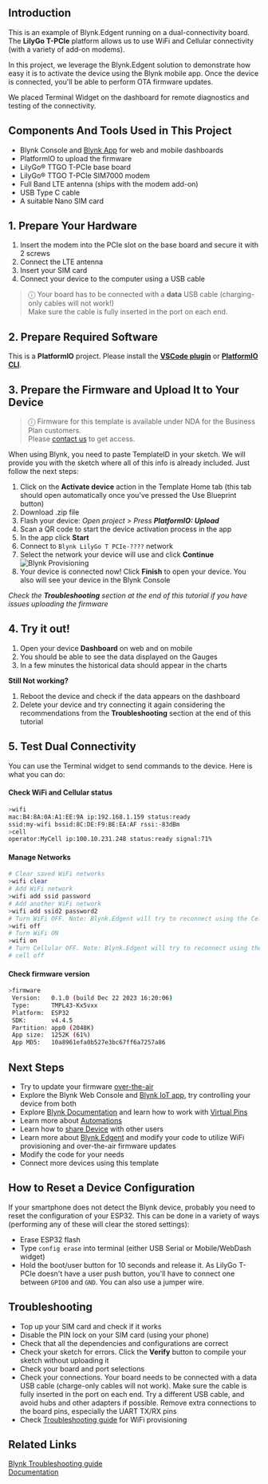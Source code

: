 ## Introduction

This is an example of Blynk.Edgent running on a dual-connectivity board. The **LilyGo T-PCIe** platform allows us to use WiFi and Cellular connectivity (with a variety of add-on modems).

In this project, we leverage the Blynk.Edgent solution to demonstrate how easy it is to activate the device using the Blynk mobile app. Once the device is connected, you'll be able to perform OTA firmware updates.

We placed Terminal Widget on the dashboard for remote diagnostics and testing of the connectivity.

## Components And Tools Used in This Project

* Blynk Console and [Blynk App](https://docs.blynk.io/en/downloads/blynk-apps-for-ios-and-android) for web and mobile dashboards
* PlatformIO to upload the firmware
* LilyGo® TTGO T-PCIe base board
* LilyGo® TTGO T-PCIe SIM7000 modem
* Full Band LTE antenna (ships with the modem add-on)
* USB Type C cable
* A suitable Nano SIM card

## 1. Prepare Your Hardware

1. Insert the modem into the PCIe slot on the base board and secure it with 2 screws
2. Connect the LTE antenna
3. Insert your SIM card
4. Connect your device to the computer using a USB cable

> ⓘ Your board has to be connected with a **data** USB cable (charging-only cables will not work!)  
> Make sure the cable is fully inserted in the port on each end.

## 2. Prepare Required Software

This is a **PlatformIO** project. Please install the [**VSCode plugin**][pio_vscode] or [**PlatformIO CLI**][pio_cli].

## 3. Prepare the Firmware and Upload It to Your Device

> ⓘ Firmware for this template is available under NDA for the Business Plan customers.  
> Please [contact us](https://blynk.io/contact-us-business) to get access. 

When using Blynk, you need to paste TemplateID in your sketch. We will provide you with the sketch where all of this info is already included. Just follow the next steps:

1. Click on the **Activate device** action in the Template Home tab (this tab should open automatically once you've pressed the Use Blueprint button)
2. Download .zip file 
3. Flash your device:
*Open project* >
*Press **PlatformIO: Upload***
4. Scan a QR code to start the device activation process in the app
5. In the app click **Start**
6. Connect to `Blynk LilyGo T PCIe-????` network
7. Select the network your device will use and click **Continue**
   ![Blynk Provisioning](https://raw.githubusercontent.com/blynkkk/blueprints/main/ESP32%20Edgent%20for%20Cellular%20and%20WiFi/Images/provisioning-flow.png)
8. Your device is connected now! Click **Finish** to open your device. You also will see your device in the Blynk Console

_Check the **Troubleshooting** section at the end of this tutorial if you have issues uploading the firmware_  

## 4. Try it out!

1. Open your device **Dashboard** on web and on mobile
2. You should be able to see the data displayed on the Gauges
3. In a few minutes the historical data should appear in the charts

**Still Not working?**
1. Reboot the device and check if the data appears on the dashboard
2. Delete your device and try connecting it again considering the recommendations from the **Troubleshooting** section at the end of this tutorial

## 5. Test Dual Connectivity

You can use the Terminal widget to send commands to the device. Here is what you can do:

#### Check WiFi and Cellular status
```sh
>wifi
mac:B4:8A:0A:A1:EE:9A ip:192.168.1.159 status:ready
ssid:my-wifi bssid:8C:DE:F9:BE:EA:AF rssi:-83dBm
>cell
operator:MyCell ip:100.10.231.248 status:ready signal:71%
```

#### Manage Networks
```sh
# Clear saved WiFi networks
>wifi clear
# Add WiFi network
>wifi add ssid password
# Add another WiFi network
>wifi add ssid2 password2
# Turn WiFi OFF. Note: Blynk.Edgent will try to reconnect using the Cellular
>wifi off
# Turn WiFi ON
>wifi on
# Turn Cellular OFF. Note: Blynk.Edgent will try to reconnect using the WiFi
# cell off
```

#### Check firmware version
```sh
>firmware
 Version:   0.1.0 (build Dec 22 2023 16:20:06)
 Type:      TMPL43-Kx5vxx
 Platform:  ESP32
 SDK:       v4.4.5
 Partition: app0 (2048K)
 App size:  1252K (61%)
 App MD5:   10a8961efa0b527e3bc67ff6a7257a86
```

## Next Steps

* Try to update your firmware [over-the-air](https://docs.blynk.io/en/blynk.edgent/updating-devices-firmwares-ota)
* Explore the Blynk Web Console and [Blynk IoT app](https://docs.blynk.io/en/downloads/blynk-apps-for-ios-and-android), try controlling your device from both
* Explore [Blynk Documentation](https://docs.blynk.io/en/) and learn how to work with [Virtual Pins](https://docs.blynk.io/en/getting-started/using-virtual-pins-to-control-physical-devices)
* Learn more about [Automations](https://docs.blynk.io/en/concepts/automations)
* Learn how to [share Device](https://docs.blynk.io/en/concepts/users) with other users
* Learn more about [Blynk.Edgent](https://docs.blynk.io/en/blynk.edgent/overview) and modify your code to utilize WiFi provisioning and over-the-air firmware updates
* Modify the code for your needs
* Connect more devices using this template

## How to Reset a Device Configuration

If your smartphone does not detect the Blynk device, probably you need to reset the configuration of your ESP32.
This can be done in a variety of ways (performing any of these will clear the stored settings):

- Erase ESP32 flash
- Type `config erase` into terminal (either USB Serial or Mobile/WebDash widget)
- Hold the boot/user button for 10 seconds and release it. As LilyGo T-PCIe doesn't have a user push button, you'll have to connect one between `GPIO0` and `GND`. You can also use a jumper wire.

## Troubleshooting

* Top up your SIM card and check if it works
* Disable the PIN lock on your SIM card (using your phone)
* Check that all the dependencies and configurations are correct
* Check your sketch for errors. Click the **Verify** button to compile your sketch without uploading it
* Check your board and port selections
* Check your connections. Your board needs to be connected with a data USB cable (charge-only cables will not work). Make sure the cable is fully inserted in the port on each end. Try a different USB cable, and avoid hubs and other adapters if possible. Remove extra connections to the board pins, especially the UART TX/RX pins
* Check [Troubleshooting guide](https://docs.blynk.io/en/getting-started/activating-devices/blynk-edgent-wifi-provisioning#troubleshooting) for WiFi provisioning

## Related Links
[Blynk Troubleshooting guide](https://docs.blynk.io/en/troubleshooting/general-issues)  
[Documentation](https://docs.blynk.io/en/)


[pio_vscode]: https://docs.platformio.org/en/stable/integration/ide/vscode.html#ide-vscode
[pio_cli]: https://docs.platformio.org/en/stable/core/index.html

